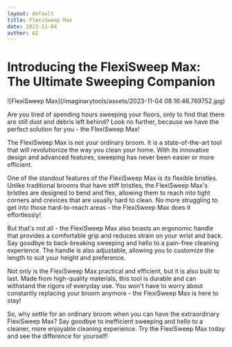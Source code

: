 ```yaml
---
layout: default
title: FlexiSweep Max
date: 2023-11-04
author: AI
---
```


# Introducing the FlexiSweep Max: The Ultimate Sweeping Companion

![FlexiSweep Max](/imaginarytools/assets/2023-11-04 08:16:46.769752.jpg)

Are you tired of spending hours sweeping your floors, only to find that there are still dust and debris left behind? Look no further, because we have the perfect solution for you - the FlexiSweep Max!

The FlexiSweep Max is not your ordinary broom. It is a state-of-the-art tool that will revolutionize the way you clean your home. With its innovative design and advanced features, sweeping has never been easier or more efficient.

One of the standout features of the FlexiSweep Max is its flexible bristles. Unlike traditional brooms that have stiff bristles, the FlexiSweep Max's bristles are designed to bend and flex, allowing them to reach into tight corners and crevices that are usually hard to clean. No more struggling to get into those hard-to-reach areas - the FlexiSweep Max does it effortlessly!

But that's not all - the FlexiSweep Max also boasts an ergonomic handle that provides a comfortable grip and reduces strain on your wrist and back. Say goodbye to back-breaking sweeping and hello to a pain-free cleaning experience. The handle is also adjustable, allowing you to customize the length to suit your height and preference.

Not only is the FlexiSweep Max practical and efficient, but it is also built to last. Made from high-quality materials, this tool is durable and can withstand the rigors of everyday use. You won't have to worry about constantly replacing your broom anymore - the FlexiSweep Max is here to stay!

So, why settle for an ordinary broom when you can have the extraordinary FlexiSweep Max? Say goodbye to inefficient sweeping and hello to a cleaner, more enjoyable cleaning experience. Try the FlexiSweep Max today and see the difference for yourself!
